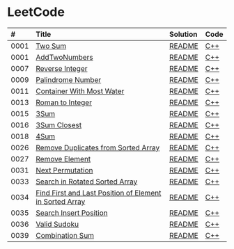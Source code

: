 # LeetCode
|#|Title|Solution|Code|
|:-|:-|:-|:-|
|0001|[Two Sum](https://leetcode.com/problems/two-sum/)|[README]()|[C++](https://github.com/liujianfengv/LeetCode/blob/main/src/TwoSum.cpp)|
|0001|[AddTwoNumbers](https://leetcode.com/problems/add-two-numbers/)|[README]()|[C++](https://github.com/liujianfengv/LeetCode/blob/main/src/AddTwoNumbers.cpp)|
|0007|[Reverse Integer](https://leetcode.com/problems/reverse-integer/)|[README]()|[C++](https://github.com/liujianfengv/LeetCode/blob/main/src/Reverse%20Integer.cpp)|
|0009|[Palindrome Number](https://leetcode.com/problems/palindrome-number/)|[README]()|[C++](https://github.com/liujianfengv/LeetCode/blob/main/src/Palindrome%20Number.cpp)|
|0011|[Container With Most Water](https://leetcode.com/problems/container-with-most-water/)|[README]()|[C++](https://github.com/liujianfengv/LeetCode/blob/main/src/Container%20With%20Most%20Water.cpp)|
|0013|[Roman to Integer](https://leetcode.com/problems/roman-to-integer/)|[README]()|[C++](https://github.com/liujianfengv/LeetCode/blob/main/src/Roman%20to%20Intger.cpp)|
|0015|[3Sum](https://leetcode.com/problems/3sum)|[README]()|[C++](https://github.com/liujianfengv/LeetCode/blob/main/src/3Sum.cpp)|
|0016|[3Sum Closest](https://leetcode.com/problems/3sum-closest)|[README]()|[C++](https://github.com/liujianfengv/LeetCode/blob/main/src/3Sum%20Closest.cpp)|
|0018|[4Sum](https://leetcode.com/problems/4sum)|[README]()|[C++](https://github.com/liujianfengv/LeetCode/blob/main/src/4Sum.cpp)|
|0026|[Remove Duplicates from Sorted Array](https://leetcode.com/problems/remove-duplicates-from-sorted-array)|[README]()|[C++](https://github.com/liujianfengv/LeetCode/blob/main/src/Remove%20Duplicates%20from%20Sorted%20Array.cpp)|
|0027|[Remove Element](https://leetcode.com/problems/remove-element)|[README]()|[C++](https://github.com/liujianfengv/LeetCode/blob/main/src/Remove%20Element.cpp)|
|0031|[Next Permutation](https://leetcode.com/problems/next-permutation)|[README]()|[C++](https://github.com/liujianfengv/LeetCode/blob/main/src/NextPermutation.cpp)|
|0033|[Search in Rotated Sorted Array](https://leetcode.com/problems/search-in-rotated-sorted-array)|[README]()|[C++](https://github.com/liujianfengv/LeetCode/blob/main/src/Search%20in%20Rotated%20Sorted%20Array.cpp)|
|0034|[Find First and Last Position of Element in Sorted Array](https://leetcode.com/problems/find-first-and-last-position-of-element-in-sorted-array)|[README]()|[C++](https://github.com/liujianfengv/LeetCode/blob/main/src/Find%20First%20and%20Last%20Position%20of%20Element%20in%20Sorted%20Array.cpp)|
|0035|[Search Insert Position](https://leetcode.com/problems/search-insert-position)|[README]()|[C++](https://github.com/liujianfengv/LeetCode/blob/main/src/Search%20Insert%20Position.cpp)|
|0036|[Valid Sudoku](https://leetcode.com/problems/valid-sudoku)|[README]()|[C++](https://github.com/liujianfengv/LeetCode/blob/main/src/Valid%20Sudoku.cpp)|
|0039|[Combination Sum](https://leetcode.com/problems/combination-sum)|[README]()|[C++](https://github.com/liujianfengv/LeetCode/blob/main/src/Combination%20Sum.cpp)|
